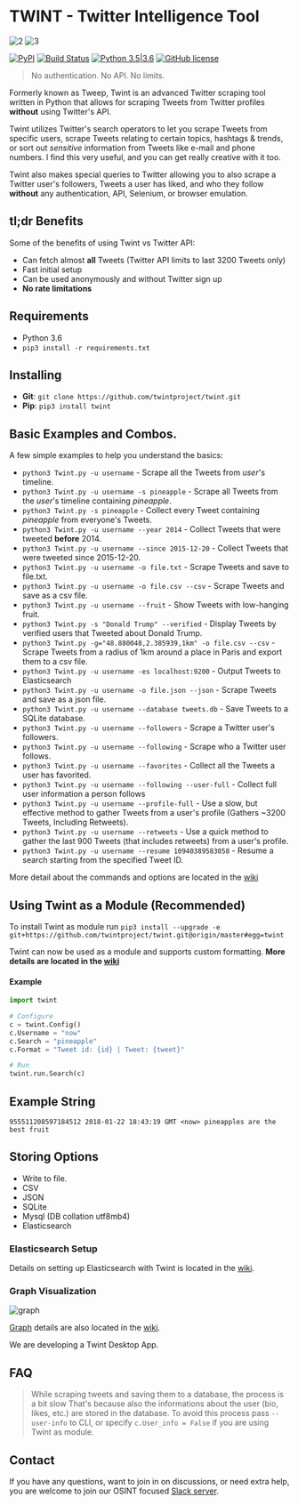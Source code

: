 # TWINT - Twitter Intelligence Tool
![2](https://i.imgur.com/iaH3s7z.png)
![3](https://i.imgur.com/hVeCrqL.png)

[![PyPI](https://img.shields.io/pypi/v/twint.svg)](https://pypi.org/project/twint/) [![Build Status](https://travis-ci.org/haccer/twint.svg?branch=master)](https://travis-ci.org/haccer/twint/) [![Python 3.5|3.6](https://img.shields.io/badge/Python-3.5%2F3.6-blue.svg)](https://www.python.org/download/releases/3.0/) [![GitHub license](https://img.shields.io/github/license/haccer/tweep.svg)](https://github.com/haccer/tweep/blob/master/LICENSE)

>No authentication. No API. No limits.

Formerly known as Tweep, Twint is an advanced Twitter scraping tool written in Python that allows for scraping Tweets from Twitter profiles **without** using Twitter's API.

Twint utilizes Twitter's search operators to let you scrape Tweets from specific users, scrape Tweets relating to certain topics, hashtags & trends, or sort out *sensitive* information from Tweets like e-mail and phone numbers. I find this very useful, and you can get really creative with it too.

Twint also makes special queries to Twitter allowing you to also scrape a Twitter user's followers, Tweets a user has liked, and who they follow **without** any authentication, API, Selenium, or browser emulation.

## tl;dr Benefits
Some of the benefits of using Twint vs Twitter API:
- Can fetch almost __all__ Tweets (Twitter API limits to last 3200 Tweets only)
- Fast initial setup
- Can be used anonymously and without Twitter sign up
- **No rate limitations**

## Requirements
- Python 3.6
- `pip3 install -r requirements.txt`

## Installing
- **Git**: `git clone https://github.com/twintproject/twint.git`
- **Pip**: `pip3 install twint`

## Basic Examples and Combos.
A few simple examples to help you understand the basics:

- `python3 Twint.py -u username` - Scrape all the Tweets from *user*'s timeline.
- `python3 Twint.py -u username -s pineapple` - Scrape all Tweets from the *user*'s timeline containing _pineapple_.
- `python3 Twint.py -s pineapple` - Collect every Tweet containing *pineapple* from everyone's Tweets.
- `python3 Twint.py -u username --year 2014` - Collect Tweets that were tweeted **before** 2014.
- `python3 Twint.py -u username --since 2015-12-20` - Collect Tweets that were tweeted since 2015-12-20.
- `python3 Twint.py -u username -o file.txt` - Scrape Tweets and save to file.txt.
- `python3 Twint.py -u username -o file.csv --csv` - Scrape Tweets and save as a csv file.
- `python3 Twint.py -u username --fruit` - Show Tweets with low-hanging fruit.
- `python3 Twint.py -s "Donald Trump" --verified` - Display Tweets by verified users that Tweeted about Donald Trump.
- `python3 Twint.py -g="48.880048,2.385939,1km" -o file.csv --csv` - Scrape Tweets from a radius of 1km around a place in Paris and export them to a csv file.
- `python3 Twint.py -u username -es localhost:9200` - Output Tweets to Elasticsearch
- `python3 Twint.py -u username -o file.json --json` - Scrape Tweets and save as a json file.
- `python3 Twint.py -u username --database tweets.db` - Save Tweets to a SQLite database.
- `python3 Twint.py -u username --followers` - Scrape a Twitter user's followers.
- `python3 Twint.py -u username --following` - Scrape who a Twitter user follows.
- `python3 Twint.py -u username --favorites` - Collect all the Tweets a user has favorited.
- `python3 Twint.py -u username --following --user-full` - Collect full user information a person follows
- `python3 Twint.py -u username --profile-full` - Use a slow, but effective method to gather Tweets from a user's profile (Gathers ~3200 Tweets, Including Retweets).
- `python3 Twint.py -u username --retweets` - Use a quick method to gather the last 900 Tweets (that includes retweets) from a user's profile.
- `python3 Twint.py -u username --resume 10940389583058` - Resume a search starting from the specified Tweet ID.

More detail about the commands and options are located in the [wiki](https://github.com/twintproject/twint/wiki/Commands)

## Using Twint as a Module (Recommended)
To install Twint as module run `pip3 install --upgrade -e git+https://github.com/twintproject/twint.git@origin/master#egg=twint`

Twint can now be used as a module and supports custom formatting. **More details are located in the [wiki](https://github.com/twintproject/twint/wiki/Module)**

#### Example
```python
import twint

# Configure
c = twint.Config()
c.Username = "now"
c.Search = "pineapple"
c.Format = "Tweet id: {id} | Tweet: {tweet}"

# Run
twint.run.Search(c)
```
## Example String
`955511208597184512 2018-01-22 18:43:19 GMT <now> pineapples are the best fruit`

## Storing Options
- Write to file.
- CSV
- JSON
- SQLite
- Mysql (DB collation utf8mb4)
- Elasticsearch

### Elasticsearch Setup

Details on setting up Elasticsearch with Twint is located in the [wiki](https://github.com/twintproject/twint/wiki/Elasticsearch).

### Graph Visualization
![graph](https://i.imgur.com/EEJqB8n.png)

[Graph](https://github.com/twintproject/twint/tree/master/graph) details are also located in the [wiki](https://github.com/twintproject/twint/wiki/Graph).

We are developing a Twint Desktop App.

## FAQ
> While scraping tweets and saving them to a database, the process is a bit slow
That's because also the informations about the user (bio, likes, etc.) are stored in the database. To avoid this process pass `--user-info` to CLI, or specify `c.User_info = False` if you are using Twint as module.

## Contact

If you have any questions, want to join in on discussions, or need extra help, you are welcome to join our OSINT focused [Slack server](https://join.slack.com/t/os-int/shared_invite/enQtNDI1MDA2OTg4MDg0LWUxYWNmMjI2MGFlMTZjZjhmOWY1ZTVhNmFiMDU2NzY1MzhiMDI2ZTZmYmEwY2MxY2YzMGFkZTY2MTcxZWI2ODM).
